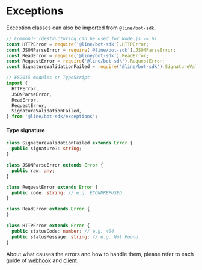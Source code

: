 # Exceptions

Exception classes can also be imported from `@line/bot-sdk`.

``` js
// CommonJS (destructuring can be used for Node.js >= 6)
const HTTPError = require('@line/bot-sdk').HTTPError;
const JSONParseError = require('@line/bot-sdk').JSONParseError;
const ReadError = require('@line/bot-sdk').ReadError;
const RequestError = require('@line/bot-sdk').RequestError;
const SignatureValidationFailed = require('@line/bot-sdk').SignatureValidationFailed;

// ES2015 modules or TypeScript
import {
  HTTPError,
  JSONParseError,
  ReadError,
  RequestError,
  SignatureValidationFailed,
} from '@line/bot-sdk/exceptions';
```

#### Type signature

``` typescript
class SignatureValidationFailed extends Error {
  public signature?: string;
}

class JSONParseError extends Error {
  public raw: any;
}

class RequestError extends Error {
  public code: string; // e.g. ECONNREFUSED
}

class ReadError extends Error {
}

class HTTPError extends Error {
  public statusCode: number; // e.g. 404
  public statusMessage: string; // e.g. Not Found
}
```

About what causes the errors and how to handle them, please refer to each guide
of [webhook](../guide/webhook.md) and [client](../guide/client.md).
